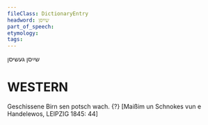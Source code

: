```yaml
---
fileClass: DictionaryEntry
headword: שײַסן
part_of_speech: 
etymology: 
tags: 
---
```

שײַסן
געשיסן

WESTERN
========

Geschissene Birn sen potsch wach. {?}
[Maißim un Schnokes vun e Handelewos, LEIPZIG 1845: 44]